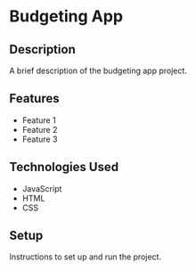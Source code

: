 # Budgeting App

## Description

A brief description of the budgeting app project.

## Features

- Feature 1
- Feature 2
- Feature 3

## Technologies Used

- JavaScript
- HTML
- CSS

## Setup

Instructions to set up and run the project.
